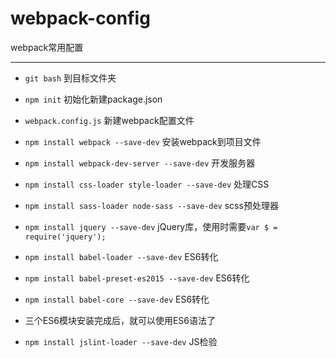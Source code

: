 # webpack-config #

webpack常用配置


----------

- `git bash` 到目标文件夹

- `npm init` 初始化新建package.json

- `webpack.config.js` 新建webpack配置文件

- `npm install webpack --save-dev` 安装webpack到项目文件

- `npm install webpack-dev-server --save-dev` 开发服务器

- `npm install css-loader style-loader --save-dev` 处理CSS

- `npm install sass-loader node-sass --save-dev` scss预处理器

- `npm install jquery --save-dev` jQuery库，使用时需要`var $ = require('jquery');`

- `npm install babel-loader --save-dev` ES6转化

- `npm install babel-preset-es2015 --save-dev` ES6转化

- `npm install babel-core --save-dev` ES6转化 

- 三个ES6模块安装完成后，就可以使用ES6语法了

- `npm install jslint-loader --save-dev` JS检验
